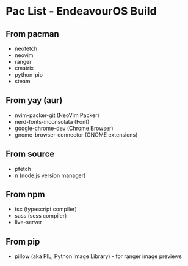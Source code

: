 # Pac List - EndeavourOS Build

## From pacman
  - neofetch
  - neovim
  - ranger
  - cmatrix
  - python-pip
  - steam

## From yay (aur) 
  - nvim-packer-git (NeoVim Packer)
  - nerd-fonts-inconsolata (Font)
  - google-chrome-dev (Chrome Browser)
  - gnome-browser-connector (GNOME extensions)

## From source
  - pfetch
  - n (node.js version manager)

## From npm
  - tsc (typescript compiler)
  - sass (scss compiler)
  - live-server

## From pip
  - pillow (aka PIL, Python Image Library) - for ranger image previews
